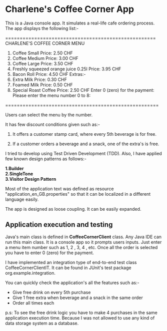 # Charlene's Coffee Corner App

This is a Java console app. It simulates a real-life cafe ordering process. The app displays the following list:-    

====================================================        
CHARLENE'S COFFEE CORNER MENU
1. Coffee Small Price: 2.50 CHF
2. Coffee Medium Price: 3.00 CHF
3. Coffee Large Price: 3.50 CHF
4. Freshly squeezed orange juice 0.25l Price: 3.95 CHF
5. Bacon Roll Price: 4.50 CHF
   Extras:-
6. Extra Milk Price: 0.30 CHF
7. Foamed Milk Price: 0.50 CHF
8. Special Roast Coffee Price: 2.50 CHF
   Enter 0 (zero) for the payment:
   Please enter the menu number 0 to 8:  
     
=====================================================

Users can select the menu by the number.

It has few discount conditions given such as:-

1. It offers a customer stamp card, where every 5th beverage is for free.

2. If a customer orders a beverage and a snack, one of the extra's is free.


I tried to develop using Test Driven Development (TDD). Also, I have applied few known design patterns as follows:-

**1.Builder**  
**2.SingleTone**  
**3.Visitor Design Pattern**  

Most of the application text was defined as resource "application_en_GB.properties"  so that it can be localized in a different language easily.

The app is designed as loose coupling. It can be easily expanded.  

## Application execution and testing
Java's main class is defined in **CoffeeCornerClient** class. Any Java IDE can run this main class. It is a console app so it prompts users inputs. Just enter a menu item number such as 1, 2 , 3, 4 , etc. Once all the order is selected you have to enter 0 (zero) for the payment.

I have implemented an integration type of end-to-end test class CoffeeCornerClientIT. It can be found in JUnit's test package org.example.integration.

You can quickly check the application's all the features such as:-
* Give free drink on every 5th purchase
* Give 1 free extra when beverage and a snack in the same order
* Order all times each

p.s: To see the free drink logic you have to make 4 purchases in the same application execution time. Because I was not allowed to use any kind of data storage system as a database.

